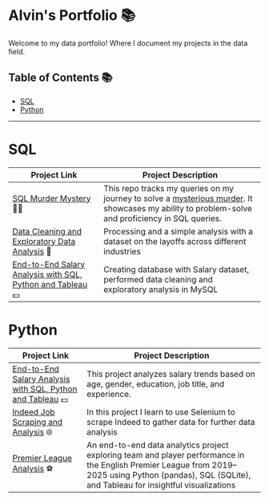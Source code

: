 # Alvin's Portfolio 📚

Welcome to my data portfolio! Where I document my projects in the data field.

## Table of Contents 📚
 - [SQL](#sql)
 - [Python](#python)

***

# SQL

| Project Link | Project Description
|---|---|
| [SQL Murder Mystery](https://github.com/AlvinOng98/SQL/blob/main/SQL%20Murder%20Mystery.md) 🕵️‍♀️ | This repo tracks my queries on my journey to solve a [mysterious murder](https://mystery.knightlab.com/). It showcases my ability to problem-solve and proficiency in SQL queries. |
| [Data Cleaning and Exploratory Data Analysis](https://github.com/AlvinOng98/SQL/tree/main/Data%20cleaning%20and%20exploratory%20analysis%20on%20layoffs%20dataset) 🧹 | Processing and a simple analysis with a dataset on the layoffs across different industries | 
| [End-to-End Salary Analysis with SQL, Python and Tableau](https://github.com/AlvinOng98/salary-analysis-project/tree/main) 💵 | Creating database with Salary dataset, performed data cleaning and exploratory analysis in MySQL  | 

# Python

| Project Link | Project Description
|---|---|
| [End-to-End Salary Analysis with SQL, Python and Tableau](https://github.com/AlvinOng98/salary-analysis-project/tree/main) 💵 | This project analyzes salary trends based on age, gender, education, job title, and experience. |
| [Indeed Job Scraping and Analysis](https://github.com/AlvinOng98/indeed-job-analysis) 🌐 | In this project I learn to use Selenium to scrape Indeed to gather data for further data analysis |
| [Premier League Analysis](https://github.com/AlvinOng98/premier-league-analysis/tree/main) ⚽ | An end-to-end data analytics project exploring team and player performance in the English Premier League from 2019–2025 using Python (pandas), SQL (SQLite), and Tableau for insightful visualizations |
